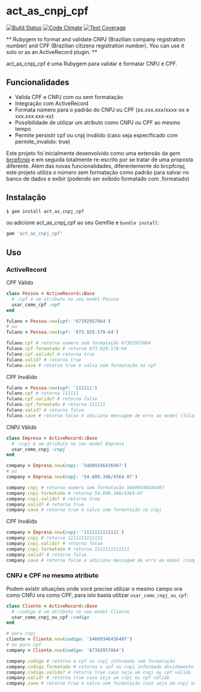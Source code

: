 # act_as_cnpj_cpf

[![Build Status](https://travis-ci.org/josuelima/act_as_cnpj_cpf.svg?branch=master)](https://travis-ci.org/josuelima/act_as_cnpj_cpf)
[![Code Climate](https://codeclimate.com/github/josuelima/act_as_cnpj_cpf/badges/gpa.svg)](https://codeclimate.com/github/josuelima/act_as_cnpj_cpf)
[![Test Coverage](https://codeclimate.com/github/josuelima/act_as_cnpj_cpf/badges/coverage.svg)](https://codeclimate.com/github/josuelima/act_as_cnpj_cpf)

** Rubygem to format and validate CNPJ (Brazilian company registration number) and CPF (Brazilian citizens registration number). You can use it solo or as an ActiveRecord plugin. **

act_as_cnpj_cpf é uma Rubygem para validar e formatar CNPJ e CPF.

## Funcionalidades

* Valida CPF e CNPJ com ou sem formatação
* Integração com ActiveRecord
* Formata número para o padrão do CNPJ ou CPF (xx.xxx.xxx/xxxx-xx e xxx.xxx.xxx-xx)
* Possibilidade de utilizar um atributo como CNPJ ou CPF ao mesmo tempo
* Permite persistir cpf ou cnpj inválido (caso seja especificado com permite_invalido: true)

Este projeto foi inicialmente desenvolvido como uma extensão da gem [brcpfcnpj](https://github.com/tapajos/brazilian-rails/tree/master/brcpfcnpj) e em seguida totalmente re-escrito por se tratar de uma proposta diferente. Além das novas funcionalidades, diferentemente do brcpfcnpj, este projeto utiliza o número sem formatação como padrão para salvar no banco de dados e exibir (podendo ser exibido formatado com .formatado)

## Instalação

```bash
$ gem install act_as_cnpj_cpf
```

ou adicione act_as_cnpj_cpf ao seu Gemfile e `bundle install`:

```ruby
gem 'act_as_cnpj_cpf'
```

## Uso

### ActiveRecord

CPF Válido

```ruby
class Pessoa < ActiveRecord::Base
  # :cpf é um atributo no seu model Pessoa
  usar_como_cpf :cpf
end

fulano = Pessoa.new(cpf: '67392957864')
# ou
fulano = Pessoa.new(cpf: '673.929.578-64')

fulano.cpf # retorna numero sem formatação 67392957864
fulano.cpf.formatado # retorna 673.929.578-64
fulano.cpf.valido? # retorna true
fulano.valid? # retorna true
fulano.save # retorna true e salva sem formatação no cpf
```

CPF Inválido

```ruby
fulano = Pessoa.new(cpf: '111111')
fulano.cpf # retorna 111111
fulano.cpf.valido? # retorna false
fulano.cpf.formatado # retorna 111111
fulano.valid? # retorna false
fulano.save # retorna false e adiciona mensagem de erro ao model (fulano.errors)
```

CNPJ Válido

```ruby
class Empresa < ActiveRecord::Base
  # :cnpj é um atributo no seu model Empresa
  usar_como_cnpj :cnpj
end

company = Empresa.new(cnpj: '54609346436407')
# ou
company = Empresa.new(cnpj: '54.609.346/4364-07')

company.cnpj # retorna numero sem formatação 54609346436407
company.cnpj.formatado # retorna 54.609.346/4364-07
company.cnpj.valido? # retorna true
company.valid? # retorna true
company.save # retorna true e salva sem formatação no cnpj
```

CPF Inválido

```ruby
company = Empresa.new(cnpj: '1111111111111')
company.cnpj # retorna 1111111111111
company.cnpj.valido? # retorna false
company.cnpj.formatado # retorna 1111111111111
company.valid? # retorna false
company.save # retorna false e adiciona mensagem de erro ao model (company.errors)
```

### CNPJ e CPF no mesmo atributo

Podem existir situações onde você precise utilizar o mesmo campo ora como CNPJ ora como CPF, para isto basta utilizar `usar_como_cnpj_ou_cpf`:

```ruby
class Cliente < ActiveRecord::Base
  # :codigo é um atributo no seu model Cliente
  usar_como_cnpj_ou_cpf :codigo
end

# para cnpj
cliente = Cliente.new(codigo: '54609346436407')
# ou para cpf
company = Cliente.new(codigo: '67392957864')

company.codigo # retorna o cpf ou cnpj informado sem formatação
company.codigo.formatado # retorna o cpf ou cnpj informado devidamente formatado
company.codigo.valido? # retorna true caso seja um cnpj ou cpf válido
company.valid? # retorna true caso seja um cnpj ou cpf válido
company.save # retorna true e salva sem formatação caso seja um cnpj ou cpf válido
```